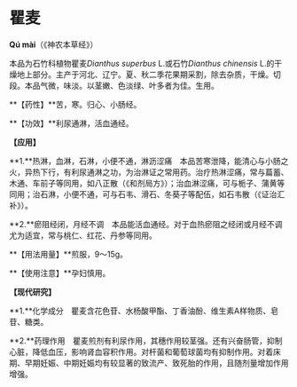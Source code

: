 # 瞿麦

**Qú mài**（《神农本草经》）

本品为石竹科植物瞿麦*Dianthus superbus* L.或石竹*Dianthus chinensis* L.的干燥地上部分。主产于河北、辽宁。夏、秋二季花果期采割，除去杂质，干燥。切段。本品气微，味淡。以茎嫩、色淡绿、叶多者为佳。生用。

**【药性】**苦，寒。归心、小肠经。

**【功效】**利尿通淋，活血通经。

**【应用】**

**1.**热淋，血淋，石淋，小便不通，淋沥涩痛　本品苦寒泄降，能清心与小肠之火，异热下行，有利尿通淋之功，为治淋证之常用药。治疗热淋涩痛，常与萹蓄、木通、车前子等同用，如八正散（《和剂局方》）；治血淋涩痛，可与栀子、蒲黄等同用；治石淋，小便不通，可与石韦、滑石、冬葵子等配伍，如石韦散（《证治汇补》）。

**2.**瘀阻经闭，月经不调　本品能活血通经。对于血热瘀阻之经闭或月经不调尤为适宜，常与桃仁、红花、丹参等同用。

**【用法用量】**煎服，9～15g。

**【使用注意】**孕妇慎用。

**【现代研究】**

**1.**化学成分　瞿麦含花色苷、水杨酸甲酯、丁香油酚、维生素A样物质、皂苷、糖类。

**2.**药理作用　瞿麦煎剂有利尿作用，其穗作用较茎强。还有兴奋肠管，抑制心脏，降低血压，影响肾血容积作用。对杆菌和葡萄球菌均有抑制作用。对着床期、早期妊娠、中期妊娠均有较显著的致流产、致死胎的作用，且随剂量增加作用增强。